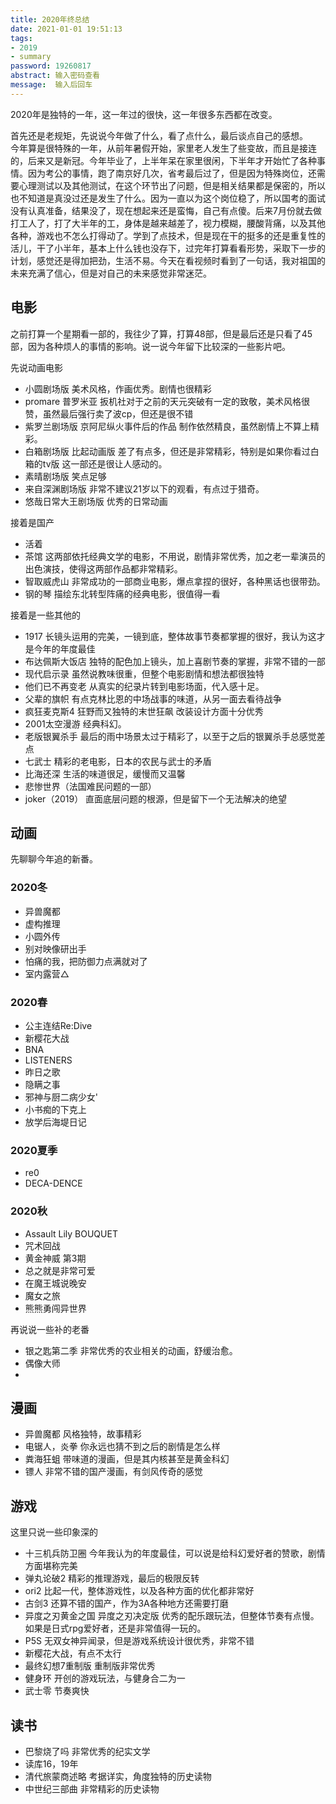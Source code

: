 ```yaml
---
title: 2020年终总结
date: 2021-01-01 19:51:13
tags:
- 2019
- summary
password: 19260817
abstract: 输入密码查看
message:  输入后回车
---
```

2020年是独特的一年，这一年过的很快，这一年很多东西都在改变。

<!-- more-->
首先还是老规矩，先说说今年做了什么，看了点什么，最后谈点自己的感想。<br>
今年算是很特殊的一年，从前年暑假开始，家里老人发生了些变故，而且是接连的，后来又是新冠。今年毕业了，上半年呆在家里很闲，下半年才开始忙了各种事情。因为考公的事情，跑了南京好几次，省考最后过了，但是因为特殊岗位，还需要心理测试以及其他测试，在这个环节出了问题，但是相关结果都是保密的，所以也不知道是真没过还是发生了什么。因为一直以为这个岗位稳了，所以国考的面试没有认真准备，结果没了，现在想起来还是蛮悔，自己有点傻。后来7月份就去做打工人了，打了大半年的工，身体是越来越差了，视力模糊，腰酸背痛，以及其他各种，游戏也不怎么打得动了。学到了点技术，但是现在干的挺多的还是重复性的活儿，干了小半年，基本上什么钱也没存下，过完年打算看看形势，采取下一步的计划，感觉还是得加把劲，生活不易。今天在看视频时看到了一句话，我对祖国的未来充满了信心，但是对自己的未来感觉非常迷茫。

## 电影
之前打算一个星期看一部的，我往少了算，打算48部，但是最后还是只看了45部，因为各种烦人的事情的影响。说一说今年留下比较深的一些影片吧。

先说动画电影
- 小圆剧场版 美术风格，作画优秀。剧情也很精彩
- promare 普罗米亚 扳机社对于之前的天元突破有一定的致敬，美术风格很赞，虽然最后强行卖了波cp，但还是很不错
- 紫罗兰剧场版  京阿尼纵火事件后的作品 制作依然精良，虽然剧情上不算上精彩。
- 白箱剧场版 比起动画版 差了有点多，但还是非常精彩，特别是如果你看过白箱的tv版  这一部还是很让人感动的。
- 素晴剧场版 笑点足够
- 来自深渊剧场版 非常不建议21岁以下的观看，有点过于猎奇。
- 悠哉日常大王剧场版 优秀的日常动画

接着是国产
- 活着
- 茶馆  这两部依托经典文学的电影，不用说，剧情非常优秀，加之老一辈演员的出色演技，使得这两部作品都非常精彩。
- 智取威虎山 非常成功的一部商业电影，爆点拿捏的很好，各种黑话也很带劲。
- 钢的琴 描绘东北转型阵痛的经典电影，很值得一看

接着是一些其他的
- 1917 长镜头运用的完美，一镜到底，整体故事节奏都掌握的很好，我认为这才是今年的年度最佳
- 布达佩斯大饭店 独特的配色加上镜头，加上喜剧节奏的掌握，非常不错的一部
- 现代启示录 虽然说教味很重，但整个电影剧情和想法都很独特
- 他们已不再变老 从真实的纪录片转到电影场面，代入感十足。
- 父辈的旗帜  有点克林比恩的中场战事的味道，从另一面去看待战争
- 疯狂麦克斯4 狂野而又独特的末世狂飙 改装设计方面十分优秀
- 2001太空漫游 经典科幻。
- 老版银翼杀手 最后的雨中场景太过于精彩了，以至于之后的银翼杀手总感觉差点
- 七武士 精彩的老电影，日本的农民与武士的矛盾
- 比海还深 生活的味道很足，缓慢而又温馨
- 悲惨世界（法国难民问题的一部）
- joker（2019） 直面底层问题的根源，但是留下一个无法解决的绝望


## 动画
先聊聊今年追的新番。
### 2020冬
- 异兽魔都
- 虚构推理
- 小圆外传
- 别对映像研出手
- 怕痛的我，把防御力点满就对了
- 室内露营△

### 2020春
- 公主连结Re:Dive
- 新樱花大战
- BNA
- LISTENERS
- 昨日之歌
- 隐瞒之事
- 邪神与厨二病少女'
- 小书痴的下克上
- 放学后海堤日记

### 2020夏季
- re0
- DECA-DENCE

### 2020秋
- Assault Lily BOUQUET
- 咒术回战
- 黄金神威 第3期
- 总之就是非常可爱
- 在魔王城说晚安
- 魔女之旅
- 熊熊勇闯异世界

再说说一些补的老番
- 银之匙第二季 非常优秀的农业相关的动画，舒缓治愈。
- 偶像大师
-

## 漫画
- 异兽魔都 风格独特，故事精彩
- 电锯人，炎拳  你永远也猜不到之后的剧情是怎么样
- 粪海狂蛆 带味道的漫画，但是其内核甚至是黄金科幻
- 镖人 非常不错的国产漫画，有剑风传奇的感觉

## 游戏
这里只说一些印象深的
- 十三机兵防卫圈  今年我认为的年度最佳，可以说是给科幻爱好者的赞歌，剧情方面堪称完美
- 弹丸论破2 精彩的推理游戏，最后的极限反转
- ori2 比起一代，整体游戏性，以及各种方面的优化都非常好
- 古剑3 还算不错的国产，作为3A各种地方还需要打磨
- 异度之刃黄金之国 异度之刃决定版 优秀的配乐跟玩法，但整体节奏有点慢。如果是日式rpg爱好者，还是非常值得一玩的。
- P5S 无双女神异闻录，但是游戏系统设计很优秀，非常不错
- 新樱花大战，有点不太行
- 最终幻想7重制版 重制版非常优秀
- 健身环 开创的游戏玩法，与健身合二为一
- 武士零 节奏爽快

## 读书
- 巴黎烧了吗 非常优秀的纪实文学
- 读库16，19年
- 清代旅蒙商述略 考据详实，角度独特的历史读物
- 中世纪三部曲 非常精彩的历史读物
